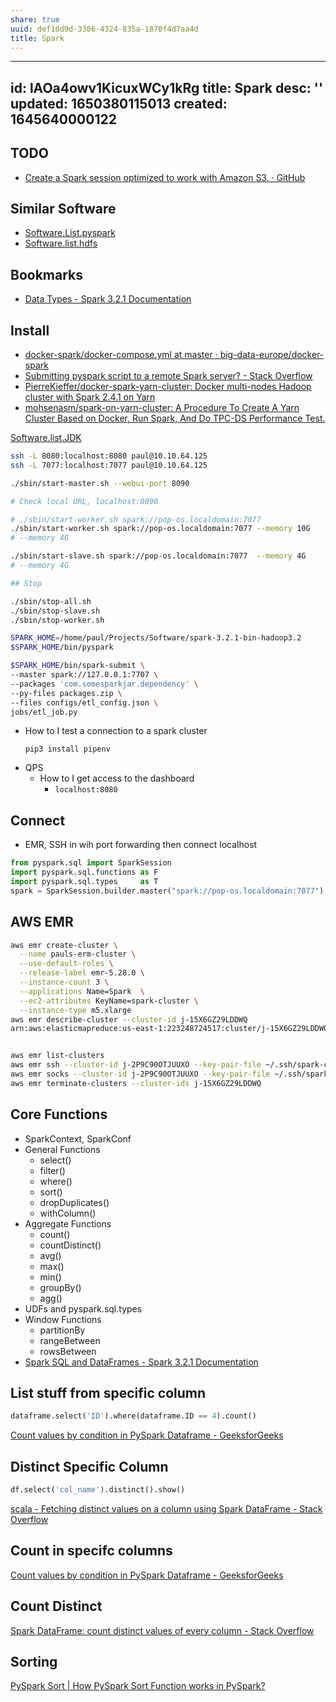 ```yaml
---
share: true
uuid: def10d9d-3306-4324-835a-1870f4d7aa4d
title: Spark
---
```

---
id: lAOa4owv1KicuxWCy1kRg
title: Spark
desc: ''
updated: 1650380115013
created: 1645640000122
---

## TODO

* [Create a Spark session optimized to work with Amazon S3. · GitHub](https://gist.github.com/claudinei-daitx/3766d01b070f3f0f8d1b64fd06b71585)

## Similar Software

* [Software.List.pyspark](/undefined)
* [Software.list.hdfs](/undefined)

## Bookmarks

* [Data Types - Spark 3.2.1 Documentation](https://spark.apache.org/docs/latest/sql-ref-datatypes.html)

## Install

* [docker-spark/docker-compose.yml at master · big-data-europe/docker-spark](https://github.com/big-data-europe/docker-spark/blob/master/docker-compose.yml)
* [Submitting pyspark script to a remote Spark server? - Stack Overflow](https://stackoverflow.com/questions/54641574/submitting-pyspark-script-to-a-remote-spark-server)
* [PierreKieffer/docker-spark-yarn-cluster: Docker multi-nodes Hadoop cluster with Spark 2.4.1 on Yarn](https://github.com/PierreKieffer/docker-spark-yarn-cluster)
* [mohsenasm/spark-on-yarn-cluster: A Procedure To Create A Yarn Cluster Based on Docker, Run Spark, And Do TPC-DS Performance Test.](https://github.com/mohsenasm/spark-on-yarn-cluster)


[Software.list.JDK](/undefined)

``` bash
ssh -L 8080:localhost:8080 paul@10.10.64.125
ssh -L 7077:localhost:7077 paul@10.10.64.125
``` 
``` bash
./sbin/start-master.sh --webui-port 8090

# Check local URL, localhost:8090

# ./sbin/start-worker.sh spark://pop-os.localdomain:7077 
./sbin/start-worker.sh spark://pop-os.localdomain:7077 --memory 10G
# --memory 4G

./sbin/start-slave.sh spark://pop-os.localdomain:7077  --memory 4G
# --memory 4G

## Stop

./sbin/stop-all.sh
./sbin/stop-slave.sh
./sbin/stop-worker.sh
```

``` bash
SPARK_HOME=/home/paul/Projects/Software/spark-3.2.1-bin-hadoop3.2
$SPARK_HOME/bin/pyspark

$SPARK_HOME/bin/spark-submit \
--master spark://127.0.0.1:7707 \
--packages 'com.somesparkjar.dependency' \
--py-files packages.zip \
--files configs/etl_config.json \
jobs/etl_job.py
```

* How to I test a connection to a spark cluster
  ```
  pip3 install pipenv
  ```
* QPS
  * How to I get access to the dashboard
    * `localhost:8080`

## Connect

* EMR, SSH in wih port forwarding then connect localhost

``` python
from pyspark.sql import SparkSession
import pyspark.sql.functions as F
import pyspark.sql.types     as T
spark = SparkSession.builder.master("spark://pop-os.localdomain:7077").getOrCreate()
```

## AWS EMR

``` bash
aws emr create-cluster \
  --name pauls-erm-cluster \
  --use-default-roles \
  --release-label emr-5.28.0 \
  --instance-count 3 \
  --applications Name=Spark  \
  --ec2-attributes KeyName=spark-cluster \
  --instance-type m5.xlarge 
aws emr describe-cluster --cluster-id j-15X6GZ29LDDWQ
arn:aws:elasticmapreduce:us-east-1:223248724517:cluster/j-15X6GZ29LDDWQ


aws emr list-clusters
aws emr ssh --cluster-id j-2P9C90OTJUUXO --key-pair-file ~/.ssh/spark-cluster.pem
aws emr socks --cluster-id j-2P9C90OTJUUXO --key-pair-file ~/.ssh/spark-cluster.pem
aws emr terminate-clusters --cluster-ids j-15X6GZ29LDDWQ
```

## Core Functions

* SparkContext, SparkConf
* General Functions
    * select()
    * filter()
    * where()
    * sort()
    * dropDuplicates()
    * withColumn()
* Aggregate Functions
    * count()
    * countDistinct()
    * avg()
    * max()
    * min()
    * groupBy()
    * agg()
* UDFs and pyspark.sql.types
* Window Functions
    * partitionBy
    * rangeBetween
    * rowsBetween
* [Spark SQL and DataFrames - Spark 3.2.1 Documentation](https://spark.apache.org/docs/latest/sql-programming-guide.html)

## List stuff from specific column

``` python
dataframe.select('ID').where(dataframe.ID == 4).count()
```

[Count values by condition in PySpark Dataframe - GeeksforGeeks](https://www.geeksforgeeks.org/count-values-by-condition-in-pyspark-dataframe/)


## Distinct Specific Column

``` python
df.select('col_name').distinct().show()
```

[scala - Fetching distinct values on a column using Spark DataFrame - Stack Overflow](https://stackoverflow.com/questions/38946337/fetching-distinct-values-on-a-column-using-spark-dataframe)

## Count in specifc columns

[Count values by condition in PySpark Dataframe - GeeksforGeeks](https://www.geeksforgeeks.org/count-values-by-condition-in-pyspark-dataframe/)

## Count Distinct

[Spark DataFrame: count distinct values of every column - Stack Overflow](https://stackoverflow.com/questions/40888946/spark-dataframe-count-distinct-values-of-every-column)

## Sorting

[PySpark Sort | How PySpark Sort Function works in PySpark?](https://www.educba.com/pyspark-sort/)
